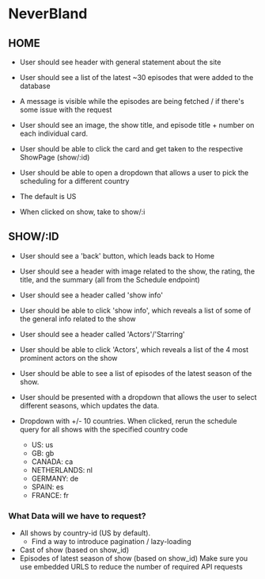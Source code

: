 # NeverBland

## HOME
- User should see header with general statement about the site
- User should see a list of the latest ~30 episodes that were added to the database
- A message is visible while the episodes are being fetched / if there's some issue with the request
- User should see an image, the show title, and episode title + number on each individual card.
- User should be able to click the card and get taken to the respective ShowPage (show/:id)
- User should be able to open a dropdown that allows a user to pick the scheduling for a different country
- The default is US

- When clicked on show, take to show/:i

## SHOW/:ID
- User should see a 'back' button, which leads back to Home
- User should see a header with image related to the show, the rating, the title, and the summary (all from the Schedule endpoint)
- User should see a header called 'show info' 
- User should be able to click 'show info', which reveals a list of some of the general info related to the show
- User should see a header called 'Actors'/'Starring'
- User should be able to click 'Actors', which reveals a list of the 4 most prominent actors on the show
- User should be able to see a list of episodes of the latest season of the show.
- User should be presented with a dropdown that allows the user to select different seasons, which updates the data.

- Dropdown with +/- 10 countries. When clicked, rerun the schedule query for all shows with the specified country code
    - US: us
    - GB: gb
    - CANADA: ca
    - NETHERLANDS: nl
    - GERMANY: de
    - SPAIN: es
    - FRANCE: fr


### What Data will we have to request?
- All shows by country-id (US by default).
    - Find a way to introduce pagination / lazy-loading
- Cast of show (based on show_id)
- Episodes of latest season of show (based on show_id)
Make sure you use embedded URLS to reduce the number of required API requests